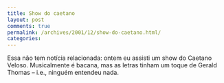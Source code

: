 ```yaml
---
title: Show do caetano
layout: post
comments: true
permalink: /archives/2001/12/show-do-caetano.html/
categories:
---
```

Essa não tem notícia relacionada: ontem eu assisti um show do Caetano Veloso. Musicalmente é bacana, mas as letras tinham um toque de Gerald Thomas &#8211; i.e., ninguém entendeu nada.